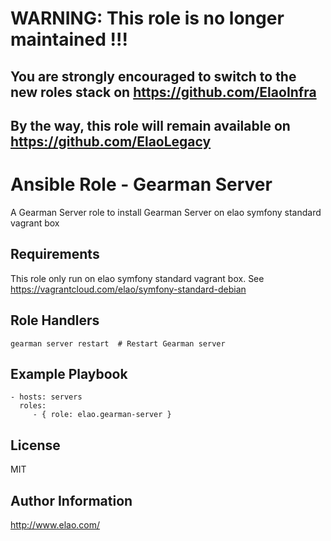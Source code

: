 WARNING: This role is no longer maintained !!!
==============================================

You are strongly encouraged to switch to the new roles stack on https://github.com/ElaoInfra
--------------------------------------------------------------------------------------------

By the way, this role will remain available on https://github.com/ElaoLegacy
----------------------------------------------------------------------------


Ansible Role - Gearman Server
===========================

A Gearman Server role to install Gearman Server on elao symfony standard vagrant box


Requirements
------------

This role only run on elao symfony standard vagrant box. See https://vagrantcloud.com/elao/symfony-standard-debian


Role Handlers
-------------

    gearman server restart  # Restart Gearman server


Example Playbook
----------------

    - hosts: servers
      roles:
         - { role: elao.gearman-server }


License
-------

MIT


Author Information
------------------

http://www.elao.com/
